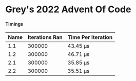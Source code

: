 # Grey's 2022 Advent Of Code

#### Timings

Name | Iterations Ran | Time Per Iteration
-- | -- | --
1.1 | 300000 | 43.45 µs
1.2 | 300000 | 46.71 µs
2.1 | 300000 | 35.85 µs
2.2 | 300000 | 35.51 µs
